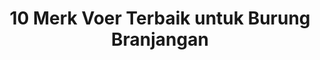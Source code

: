 ---
layout: post
title: "10 Merk Voer Terbaik untuk Burung Branjangan"
categories: [Tips Burung]
---